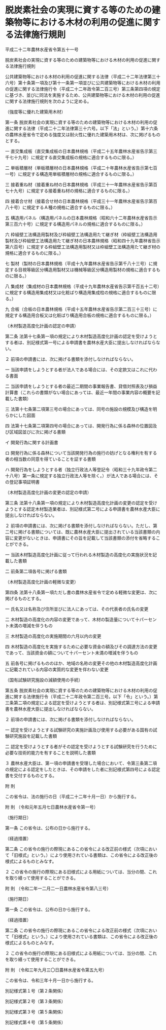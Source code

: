 # 脱炭素社会の実現に資する等のための建築物等における木材の利用の促進に関する法律施行規則

平成二十二年農林水産省令第五十一号

脱炭素社会の実現に資する等のための建築物等における木材の利用の促進に関する法律施行規則

公共建築物等における木材の利用の促進に関する法律（平成二十二年法律第三十六号）第十条第一項及び第十一条第一項並びに公共建築物等における木材の利用の促進に関する法律施行令（平成二十二年政令第二百三号）第三条第四項の規定に基づき、並びに同法を実施するため、公共建築物等における木材の利用の促進に関する法律施行規則を次のように定める。

（強度等に優れた建築用木材）

第一条 脱炭素社会の実現に資する等のための建築物等における木材の利用の促進に関する法律（平成二十二年法律第三十六号。以下「法」という。）第十六条の農林水産省令で定める強度又は耐火性に優れた建築用木材は、次に掲げるものとする。

一 直交集成板（直交集成板の日本農林規格（平成二十五年農林水産省告示第三千七十九号）に規定する直交集成板の規格に適合するものに限る。）

二 単板積層材（単板積層材の日本農林規格（平成二十年農林水産省告示第七百一号）に規定する構造用単板積層材の規格に適合するものに限る。）

三 接着重ね材（接着重ね材の日本農林規格（平成三十一年農林水産省告示第百七十九号）に規定する接着重ね材の規格に適合するものに限る。）

四 接着合せ材（接着合せ材の日本農林規格（平成三十一年農林水産省告示第百八十号）に規定するＡ種の規格に適合するものに限る。）

五 構造用パネル（構造用パネルの日本農林規格（昭和六十二年農林水産省告示第三百六十号）に規定する構造用パネルの規格に適合するものに限る。）

六 枠組壁工法構造用製材及び枠組壁工法構造用たて継ぎ材（枠組壁工法構造用製材及び枠組壁工法構造用たて継ぎ材の日本農林規格（昭和四十九年農林省告示第六百号）に規定する枠組壁工法構造用製材又は枠組壁工法構造用たて継ぎ材の規格に適合するものに限る。）

七 製材（製材の日本農林規格（平成十九年農林水産省告示第千八十三号）に規定する目視等級区分構造用製材又は機械等級区分構造用製材の規格に適合するものに限る。）

八 集成材（集成材の日本農林規格（平成十九年農林水産省告示第千百五十二号）に規定する構造用集成材又は化粧ばり構造用集成柱の規格に適合するものに限る。）

九 合板（合板の日本農林規格（平成十五年農林水産省告示第二百三十三号）に規定する構造用合板又は化粧ばり構造用合板の規格に適合するものに限る。）

（木材製造高度化計画の認定の申請）

第二条 法第十七条第一項の規定により木材製造高度化計画の認定を受けようとする者は、別記様式第一号による申請書を農林水産大臣に提出しなければならない。

２ 前項の申請書には、次に掲げる書類を添付しなければならない。

一 当該申請をしようとする者が法人である場合には、その定款又はこれに代わる書面

二 当該申請をしようとする者の最近二期間の事業報告書、貸借対照表及び損益計算書（これらの書類がない場合にあっては、最近一年間の事業内容の概要を記載した書類）

三 法第十七条第二項第三号の場合にあっては、同号の施設の規模及び構造を明らかにした図面

四 法第十七条第二項第四号の場合にあっては、開発行為に係る森林の位置図及び区域図並びに次に掲げる書類

イ 開発行為に関する計画書

ロ 開発行為に係る森林について当該開発行為の施行の妨げとなる権利を有する者の相当数の同意を得ていることを証する書類

ハ 開発行為をしようとする者（独立行政法人等登記令（昭和三十九年政令第二十八号）第一条に規定する独立行政法人等を除く。）が法人である場合には、その登記事項証明書

（木材製造高度化計画の変更の認定の申請）

第三条 法第十八条第一項の規定により木材製造高度化計画の変更の認定を受けようとする認定木材製造業者は、別記様式第二号による申請書を農林水産大臣に提出しなければならない。

２ 前項の申請書には、次に掲げる書類を添付しなければならない。ただし、第二号に掲げる書類については、既に農林水産大臣に提出されている当該書類の内容に変更がないときは、申請書にその旨を記載して当該書類の添付を省略することができる。

一 当該木材製造高度化計画に従って行われる木材製造の高度化の実施状況を記載した書類

二 前条第二項各号に掲げる書類

（木材製造高度化計画の軽微な変更）

第四条 法第十八条第一項ただし書の農林水産省令で定める軽微な変更は、次に掲げるものとする。

一 氏名又は名称及び住所並びに法人にあっては、その代表者の氏名の変更

二 木材製造の高度化の内容の変更であって、木材の製造量について十パーセント未満の増減を伴うもの

三 木材製造の高度化の実施期間の六月以内の変更

四 木材製造の高度化を実施するために必要な資金の額及びその調達方法の変更であって、当該資金の額について十パーセント未満の増減を伴うもの

五 前各号に掲げるもののほか、地域の名称の変更その他の木材製造高度化計画に記載されている内容の実質的な変更を伴わない変更

（国有試験研究施設の減額使用の手続）

第五条 脱炭素社会の実現に資する等のための建築物等における木材の利用の促進に関する法律施行令（平成二十二年政令第二百三号。以下「令」という。）第三条第二項の規定による認定を受けようとする者は、別記様式第三号による申請書を農林水産大臣に提出しなければならない。

２ 前項の申請書には、次に掲げる書類を添付しなければならない。

一 認定を受けようとする試験研究の実施計画及び使用する必要がある国有の試験研究施設を記載した書類

二 認定を受けようとする者がその認定を受けようとする試験研究を行うために必要な技術的能力を有することを説明した書類

３ 農林水産大臣は、第一項の申請書を受理した場合において、令第三条第二項の規定による認定をしたときは、その申請をした者に別記様式第四号による認定書を交付するものとする。

附 則

この省令は、法の施行の日（平成二十二年十月一日）から施行する。

附 則 （令和元年五月七日農林水産省令第一号）

（施行期日）

第一条 この省令は、公布の日から施行する。

（経過措置）

第二条 この省令の施行の際現にあるこの省令による改正前の様式（次項において「旧様式」という。）により使用されている書類は、この省令による改正後の様式によるものとみなす。

２ この省令の施行の際現にある旧様式による用紙については、当分の間、これを取り繕って使用することができる。

附 則 （令和二年一二月二一日農林水産省令第八三号）

（施行期日）

第一条 この省令は、公布の日から施行する。

（経過措置）

第二条 この省令の施行の際現にあるこの省令による改正前の様式（次項において「旧様式」という。）により使用されている書類は、この省令による改正後の様式によるものとみなす。

２ この省令の施行の際現にある旧様式による用紙については、当分の間、これを取り繕って使用することができる。

附 則 （令和三年九月三〇日農林水産省令第五九号）

この省令は、令和三年十月一日から施行する。

別記様式第１号（第２条関係）

[](/./pict/503M60000200059_20220908_001.pdf)

別記様式第２号（第３条関係）

[](/./pict/503M60000200059_20220908_002.pdf)

別記様式第３号（第５条関係）

[](/./pict/503M60000200059_20220908_003.pdf)

別記様式第４号（第５条関係）

[](/./pict/503M60000200059_20220908_004.pdf)
